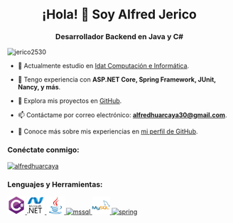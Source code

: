 <h1 align="center">¡Hola! 👋 Soy Alfred Jerico</h1>
<h3 align="center">Desarrollador Backend en Java y C#</h3>

<p align="left"> <img src="https://komarev.com/ghpvc/?username=jerico2530&label=Visitas%20al%20perfil&color=0e75b6&style=flat" alt="jerico2530" /> </p>

- 🔭 Actualmente estudio en [Idat Computación e Informática](https://www.idat.edu.pe/).

- 🌱 Tengo experiencia con **ASP.NET Core, Spring Framework, JUnit, Nancy, y más**.

- 💼 Explora mis proyectos en [GitHub](https://github.com/Jerico2530?tab=repositories).

- 📫 Contáctame por correo electrónico: **alfredhuarcaya30@gmail.com**.

- 📄 Conoce más sobre mis experiencias en [mi perfil de GitHub](https://github.com/Jerico2530?tab=repositories).

<h3 align="left">Conéctate conmigo:</h3>
<p align="left">
  <a href="www.linkedin.com/in/alfredjericohuarcayaquezada" target="blank">
    <img align="center" src="https://raw.githubusercontent.com/rahuldkjain/github-profile-readme-generator/master/src/images/icons/Social/linked-in-alt.svg" alt="alfredhuarcaya" height="30" width="40" />
  </a>
</p>

<h3 align="left">Lenguajes y Herramientas:</h3>
<p align="left">
  <a href="https://docs.microsoft.com/en-us/dotnet/csharp/" target="_blank">
    <img src="https://raw.githubusercontent.com/devicons/devicon/master/icons/csharp/csharp-original.svg" alt="csharp" width="40" height="40"/>
  </a>
  <a href="https://dotnet.microsoft.com/" target="_blank">
    <img src="https://raw.githubusercontent.com/devicons/devicon/master/icons/dot-net/dot-net-original-wordmark.svg" alt="dotnet" width="40" height="40"/>
  </a>
  <a href="https://www.java.com" target="_blank">
    <img src="https://raw.githubusercontent.com/devicons/devicon/master/icons/java/java-original.svg" alt="java" width="40" height="40"/>
  </a>
  <a href="https://www.microsoft.com/en-us/sql-server" target="_blank">
    <img src="https://www.svgrepo.com/show/303229/microsoft-sql-server-logo.svg" alt="mssql" width="40" height="40"/>
  </a>
  <a href="https://www.mysql.com/" target="_blank">
    <img src="https://raw.githubusercontent.com/devicons/devicon/master/icons/mysql/mysql-original-wordmark.svg" alt="mysql" width="40" height="40"/>
  </a>
  <a href="https://spring.io/" target="_blank">
    <img src="https://www.vectorlogo.zone/logos/springio/springio-icon.svg" alt="spring" width="40" height="40"/>
  </a>
</p>
